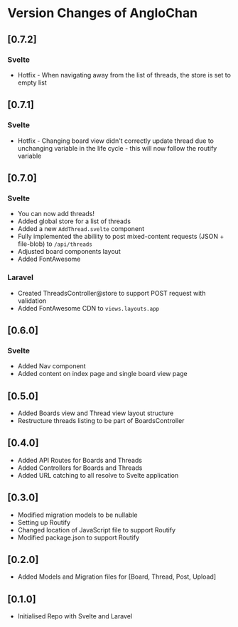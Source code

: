 # Version Changes of AngloChan

## [0.7.2]

### **Svelte**

-   Hotfix - When navigating away from the list of threads, the store is set to empty list

## [0.7.1]

### **Svelte**

-   Hotfix - Changing board view didn't correctly update thread due to unchanging variable in the life cycle - this will now follow the routify variable

## [0.7.0]

### **Svelte**

-   You can now add threads!
-   Added global store for a list of threads
-   Added a new `AddThread.svelte` component
-   Fully implemented the abiliity to post mixed-content requests (JSON + file-blob) to `/api/threads`
-   Adjusted board components layout
-   Added FontAwesome

### **Laravel**

-   Created ThreadsController@store to support POST request with validation
-   Added FontAwesome CDN to `views.layouts.app`

## [0.6.0]

### **Svelte**

-   Added Nav component
-   Added content on index page and single board view page

## [0.5.0]

-   Added Boards view and Thread view layout structure
-   Restructure threads listing to be part of BoardsController

## [0.4.0]

-   Added API Routes for Boards and Threads
-   Added Controllers for Boards and Threads
-   Added URL catching to all resolve to Svelte application

## [0.3.0]

-   Modified migration models to be nullable
-   Setting up Routify
-   Changed location of JavaScript file to support Routify
-   Modified package.json to support Routify

## [0.2.0]

-   Added Models and Migration files for [Board, Thread, Post, Upload]

## [0.1.0]

-   Initialised Repo with Svelte and Laravel
